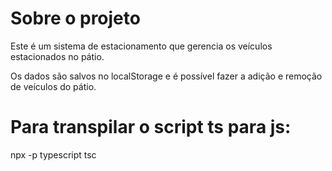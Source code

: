 # Sobre o projeto

Este é um sistema de estacionamento que gerencia os veículos estacionados no pátio.

Os dados são salvos no localStorage e é possível fazer a adição e remoção de veículos do pátio.

# Para transpilar o script ts para js:

npx -p typescript tsc
